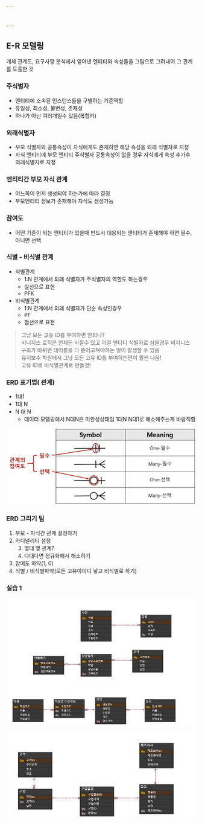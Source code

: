 ```yaml
---


---
```


<h2 id="e-r-모델링">E-R 모델링</h2>
<p>개체 관계도, 요구사항 분석에서 얻어낸 엔티티와 속성들을 그림으로 그려내어 그 관계를 도출한 것</p>
<h3 id="주식별자">주식별자</h3>
<ul>
<li>엔티티에 소속된 인스턴스들을 구별하는 기준역할</li>
<li>유일성, 최소성, 불변성, 존재성</li>
<li>하나가 아닌 여러개일수 있음(복합키)</li>
</ul>
<h3 id="외래식별자">외래식별자</h3>
<ul>
<li>부모 식별자와 공통속성이 자식에게도 존재하면 해당 속성을 외래 식별자로 지정</li>
<li>자식 엔티티에 부모 엔티티 주식별자 공통속성이 없을 경우 자식에게 속성 추가후 외래식별자로 지정</li>
</ul>
<h3 id="엔티티간-부모-자식-관계">엔티티간 부모 자식 관계</h3>
<ul>
<li>어느쪽이 먼저 생성되야 하는가에 따라 결정</li>
<li>부모엔티티 정보가 존재해야 자식도 생성가능</li>
</ul>
<h3 id="참여도">참여도</h3>
<ul>
<li>어떤 기준이 되는 엔티티가 있을때 반드시 대응되는 엔티티가 존재해야 하면 필수, 아니면 선택</li>
</ul>
<h3 id="식별---비식별-관계">식별 - 비식별 관계</h3>
<ul>
<li>식별관계
<ul>
<li>1:N 관계에서 외래 식별자가 주식별자의 역할도 하는경우</li>
<li>실선으로 표현</li>
<li>PFK</li>
</ul>
</li>
<li>비식별관계
<ul>
<li>1:N 관계에서 외래 식별자가 단순 속성인경우</li>
<li>PF</li>
<li>점선으로 표현</li>
</ul>
</li>
</ul>
<blockquote>
<p>그냥 모든 고유 ID를 부여하면 안되나?<br>
비니지스 로직은 언제든 바뀔수 있고 이걸 엔티티 식별자로 삼을경우 비지니스 구조가 바뀌면 테이블을 다 뜯어고쳐야하는 일이 발생할 수 있음<br>
유지보수 차원에서 그냥 모든 고유 ID를 부여하는편이 훨씬 나음!<br>
고유 ID로 비식별관계로 만들것!</p>
</blockquote>
<h3 id="erd-표기법-관계">ERD 표기법( 관계)</h3>
<ul>
<li>1대1</li>
<li>1대 N</li>
<li>N 대 N
<ul>
<li>데이터 모델링에서 N대N은 미완성상태임 1대N N대1로 해소해주는게 바람직함</li>
</ul>
</li>
</ul>
<p><img src="https://github.com/jinia91/blogTest/blob/main/%EC%B9%B4%EB%94%94%EB%84%90%EB%A6%AC%ED%8B%B0.png?raw=true" alt="enter image description here"></p>
<h3 id="erd-그리기-팁">ERD 그리기 팁</h3>
<ol>
<li>부모 - 자식간 관계 설정하기</li>
<li>카디널리티 설정
<ol start="3">
<li>몇대 몇 관계?</li>
<li>다대다면 정규화해서 해소하기</li>
</ol>
</li>
<li>참여도 파악(1, 0)</li>
<li>식별 / 비식별파악(모든 고유아이디 넣고 비식별로 하기)</li>
</ol>
<h3 id="실습-1">실습 1</h3>
<p><img src="https://github.com/jinia91/blogTest/blob/main/TEST.png?raw=true" alt="enter image description here"></p>
<p><img src="https://github.com/jinia91/blogTest/blob/main/practice2.png?raw=true" alt="enter image description here"></p>

